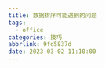 ```yaml
---
title: 数据排序可能遇到的问题
tags:
  - office
categories: 技巧
abbrlink: 9fd5837d
date: 2023-03-02 11:10:00
---
```


